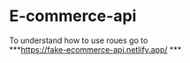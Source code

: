 # E-commerce-api
To understand how to use roues go to <br/>
***https://fake-ecommerce-api.netlify.app/ ***
